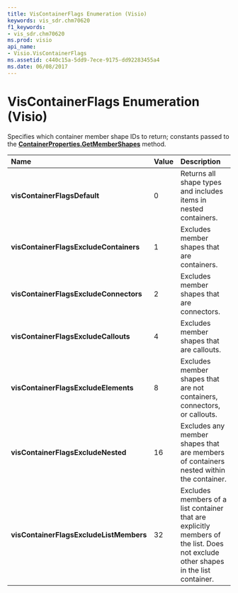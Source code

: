 ```yaml
---
title: VisContainerFlags Enumeration (Visio)
keywords: vis_sdr.chm70620
f1_keywords:
- vis_sdr.chm70620
ms.prod: visio
api_name:
- Visio.VisContainerFlags
ms.assetid: c440c15a-5dd9-7ece-9175-dd92283455a4
ms.date: 06/08/2017
---
```



# VisContainerFlags Enumeration (Visio)

Specifies which container member shape IDs to return; constants passed to the  **[ContainerProperties.GetMemberShapes](containerproperties-getmembershapes-method-visio.md)** method.



|**Name**|**Value**|**Description**|
|:-----|:-----|:-----|
| **visContainerFlagsDefault**|0|Returns all shape types and includes items in nested containers.|
| **visContainerFlagsExcludeContainers**|1|Excludes member shapes that are containers.|
| **visContainerFlagsExcludeConnectors**|2|Excludes member shapes that are connectors.|
| **visContainerFlagsExcludeCallouts**|4|Excludes member shapes that are callouts.|
| **visContainerFlagsExcludeElements**|8|Excludes member shapes that are not containers, connectors, or callouts.|
| **visContainerFlagsExcludeNested**|16|Excludes any member shapes that are members of containers nested within the container.|
| **visContainerFlagsExcludeListMembers**|32|Excludes members of a list container that are explicitly members of the list. Does not exclude other shapes in the list container.|

